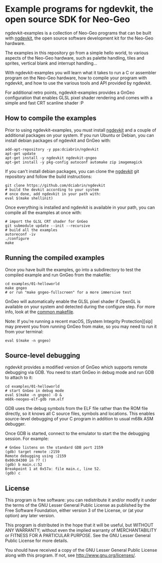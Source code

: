 # Example programs for ngdevkit, the open source SDK for Neo-Geo


ngdevkit-examples is a collection of Neo-Geo programs that can be
built with [ngdevkit](ngdevkit), the open source software development
kit for the Neo-Geo hardware.

The examples in this repository go from a simple hello world, to
various aspects of the Neo-Geo hardware, such as palette handling,
tiles and sprites, vertical blank and interrupt handling...

With ngdevkit-examples you will learn what it takes to run a C or
assembler program on the Neo-Geo hardware, how to compile your
program with ngdevkit, and how to use the various tools and API
provided by ngdevkit.

For additional retro points, ngdevkit-examples provides a
GnGeo configuration that enables GLSL pixel shader rendering and
comes with a simple and fast CRT scanline shader :P


## How to compile the examples

Prior to using ngdevkit-examples, you must install
[ngdevkit](ngdevkit) and a couple of additional packages on your
system. If you run Ubuntu or Debian, you can install debian
packages of ngdevkit and GnGeo with:

    add-apt-repository -y ppa:dciabrin/ngdevkit
    apt-get update
    apt-get install -y ngdevkit ngdevkit-gngeo
    apt-get install -y pkg-config autoconf automake zip imagemagick

If you can't install debian packages, you can clone the
[ngdevkit](ngdevkit) git repository and follow the build instructions:

    git clone https://github.com/dciabrin/ngdevkit
    # build the devkit according to your system
    # once done, add ngdevkit in your path with:
    eval $(make shellinit)

Once everything is installed and ngdevkit is available in your
path, you can compile all the examples at once with:

    # import the GLSL CRT shader for GnGeo
    git submodule update --init --recursive
    # build all the examples
    autoreconf -iv
    ./configure
    make


## Running the compiled examples

Once you have built the examples, go into a subdirectory to
test the compiled example and run GnGeo from the makefile:

    cd examples/01-helloworld
    make gngeo
    # or run "make gngeo-fullscreen" for a more immersive test

GnGeo will automatically enable the GLSL pixel shader if OpenGL
is available on your system and detected during the configure
step. For more info, look at the [common makefile](Makefile.common).

Note: If you're running a recent macOS, [System Integrity Protection][sip]
may prevent you from running GnGeo from make, so you may need to run
it from your terminal:

    eval $(make -n gngeo)


## Source-level debugging

ngdevkit provides a modified version of GnGeo which supports remote
debugging via GDB. You need to start GnGeo in debug mode and run
GDB to attach to it:

    cd examples/01-helloworld
    # start GnGeo in debug mode
    eval $(make -n gngeo) -D &
    m68k-neogeo-elf-gdb rom.elf

GDB uses the debug symbols from the ELF file rather than the ROM file
directly, so it knows all C source files, symbols and locations. This
enables source-level debugging of your C program in addition to usual
m68k ASM debugger.

Once GDB is started, connect to the emulator to start the the
debugging session. For example:

    # GnGeo listens on the standard GDB port 2159
    (gdb) target remote :2159
    Remote debugging using :2159
    0x00c04300 in ?? ()
    (gdb) b main.c:52
    Breakpoint 1 at 0x57a: file main.c, line 52.
    (gdb) c


## License

This program is free software: you can redistribute it and/or modify
it under the terms of the GNU Lesser General Public License as
published by the Free Software Foundation, either version 3 of the
License, or (at your option) any later version.

This program is distributed in the hope that it will be useful, but
WITHOUT ANY WARRANTY; without even the implied warranty of
MERCHANTABILITY or FITNESS FOR A PARTICULAR PURPOSE. See the GNU
Lesser General Public License for more details.

You should have received a copy of the GNU Lesser General Public
License along with this program. If not, see
<http://www.gnu.org/licenses/>.


[ngdevkit]: https://github.com/dciabrin/ngdevkit
